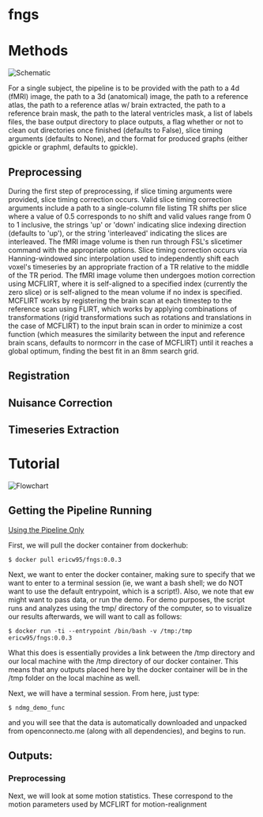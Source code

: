 # fngs

# Methods

![Schematic](https://neurodatadesign.github.io/fngs/ewalke31/tutorials/week_0410/img/schematic.png)

For a single subject, the pipeline is to be provided with the path to a 4d (fMRI) image, the path to a 3d (anatomical) image, the path to a reference atlas, the path to a reference atlas w/ brain extracted, the path to a reference brain mask, the path to the lateral ventricles mask, a list of labels files, the base output directory to place outputs, a flag whether or not to clean out directories once finished (defaults to False), slice timing arguments (defaults to None), and the format for produced graphs (either gpickle or graphml, defaults to gpickle).

## Preprocessing

During the first step of preprocessing, if slice timing arguments were provided, slice timing correction occurs. Valid slice timing correction arguments include a path to a single-column file listing TR shifts per slice where a value of 0.5 corresponds to no shift and valid values range from 0 to 1 inclusive, the strings 'up' or 'down' indicating slice indexing direction (defaults to 'up'), or the string 'interleaved' indicating the slices are interleaved. The fMRI image volume is then run through FSL's slicetimer command with the appropriate options. Slice timing correction occurs via Hanning-windowed sinc interpolation used to independently shift each voxel's timeseries by an appropriate fraction of a TR relative to the middle of the TR period. The fMRI image volume then undergoes motion correction using MCFLIRT, where it is self-aligned to a specified index (currently the zero slice) or is self-aligned to the mean volume if no index is specified. MCFLIRT works by registering the brain scan at each timestep to the reference scan using FLIRT, which works by applying combinations of transformations (rigid transformations such as rotations and translations in the case of MCFLIRT) to the input brain scan in order to minimize a cost function (which measures the similarity between the input and reference brain scans, defaults to normcorr in the case of MCFLIRT) until it reaches a global optimum, finding the best fit in an 8mm search grid.

## Registration

## Nuisance Correction

## Timeseries Extraction

# Tutorial

![Flowchart](https://neurodatadesign.github.io/fngs/02agarwalt/project1/week_0327/flowchart5.jpeg)

## Getting the Pipeline Running

[Using the Pipeline Only](#pipeline)  

First, we will pull the docker container from dockerhub:
```
$ docker pull ericw95/fngs:0.0.3
```

Next, we want to enter the docker container, making sure to specify that we want to enter to a terminal session (ie, we want a bash shell; we do NOT want to use the default entrypoint, which is a script!). Also, we note that ew might want to pass data, or run the demo. For demo purposes, the script runs and analyzes using the tmp/ directory of the computer, so to visualize our results afterwards, we will want to call as follows:
```
$ docker run -ti --entrypoint /bin/bash -v /tmp:/tmp ericw95/fngs:0.0.3
```
What this does is essentially provides a link between the /tmp directory and our local machine with the /tmp directory of our docker container. This means that any outputs placed here by the docker container will be in the /tmp folder on the local machine as well.

Next, we will have a terminal session. From here, just type:

```
$ ndmg_demo_func
```

and you will see that the data is automatically downloaded and unpacked from openconnecto.me (along with all dependencies), and begins to run.

## Outputs:

### Preprocessing

Next, we will look at some motion statistics. These correspond to the motion parameters used by MCFLIRT for motion-realignment
